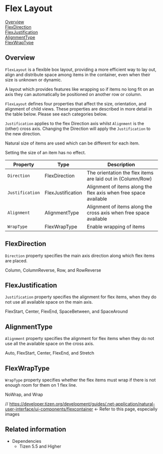 # Flex Layout

[Overview](#overview)<br>
[FlexDirection](#flexDirection)<br>
[FlexJustification](#flexJustification)<br>
[AlignmentType](#alignmentType)<br>
[FlexWrapType](#flexWrapType)<br>


<a name="overview"></a>
## Overview

`FlexLayout` is a flexible box layout, providing a more efficient way to lay out, align and distribute space among items in the container, even when their size is unknown or dynamic.

A layout which provides features like wrapping so if items no long fit on an axis they can automatically be positioned on another row or column.

`FlexLayout` defines four properties that affect the size, orientation, and alignment of child views. These properties are described in more detail in the table below.
Please see each categories below.

`Justification` applies to the flex Direction axis whilst `Alignment` is the (other) cross axis. Changing the Direction will apply the `Justification` to the new direction.

Natural size of items are used which can be different for each item.

Setting the size of an item has no effect.

| Property               | Type            | Description |
| -----------------------| --------------- | ------------ |
| `Direction`            | FlexDirection   | The orientation the flex items are laid out in (Column/Row) |
| `Justification`        | FlexJustification | Alignment of items along the flex axis when free space available |
| `Alignment`            | AlignmentType     | Alignment of items along the cross axis when free space available |
| `WrapType`             | FlexWrapType    | Enable wrapping of items |

<a name="flexDirection"></a>
## FlexDirection

`Direction` property specifies the main axis direction along which flex items are placed.

Column, ColumnReverse, Row, and RowReverse

<a name="flexJustification"></a>
## FlexJustification

`Justification` property specifies the alignment for flex items, when they do not use all available space on the main axis.

FlexStart, Center, FlexEnd, SpaceBetween, and SpaceAround

<a name="alignmentType"></a>
## AlignmentType

`Alignment` property specifies the alignment for flex items when they do not use all the available space on the cross axis.

Auto, FlexStart, Center, FlexEnd, and Stretch

<a name="flexWrapType"></a>
## FlexWrapType

`WrapType` property specifies whether the flex items must wrap if there is not enough room for them on 1 flex line.

NoWrap, and Wrap

// https://developer.tizen.org/development/guides/.net-application/natural-user-interface/ui-components/flexcontainer  <- Refer to this page, especially images


## Related information

- Dependencies
  -  Tizen 5.5 and Higher
